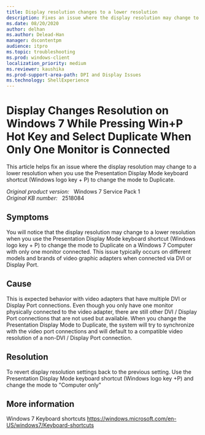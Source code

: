 ```yaml
---
title: Display resolution changes to a lower resolution
description: Fixes an issue where the display resolution may change to a lower resolution when you use the Presentation Display Mode keyboard shortcut (Windows logo key + P) to change the mode to Duplicate.
ms.date: 08/20/2020
author: delhan
ms.author: Delead-Han
manager: dscontentpm
audience: itpro
ms.topic: troubleshooting
ms.prod: windows-client
localization_priority: medium
ms.reviewer: kaushika
ms.prod-support-area-path: DPI and Display Issues
ms.technology: ShellExperience
---
```

# Display Changes Resolution on Windows 7 While Pressing Win+P Hot Key and Select Duplicate When Only One Monitor is Connected

This article helps fix an issue where the display resolution may change to a lower resolution when you use the Presentation Display Mode keyboard shortcut (Windows logo key + P) to change the mode to Duplicate.

_Original product version:_ &nbsp; Windows 7 Service Pack 1  
_Original KB number:_ &nbsp; 2518084

## Symptoms

You will notice that the display resolution may change to a lower resolution when you use the Presentation Display Mode keyboard shortcut (Windows logo key + P) to change the mode to Duplicate on a Windows 7 Computer with only one monitor connected. This issue typically occurs on different models and brands of video graphic adapters when connected via DVI or Display Port.

## Cause

This is expected behavior with video adapters that have multiple DVI or Display Port connections. Even though you only have one monitor physically connected to the video adapter, there are still other DVI / Display Port connections that are not used but available. When you change the Presentation Display Mode to Duplicate, the system will try to synchronize with the video port connections and will default to a compatible video resolution of a non-DVI / Display Port connection.

## Resolution

To revert display resolution settings back to the previous setting. Use the Presentation Display Mode keyboard shortcut (Windows logo key
+P) and change the mode to "Computer only"

## More information

Windows 7 Keyboard shortcuts
https://windows.microsoft.com/en-US/windows7/Keyboard-shortcuts
